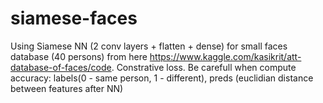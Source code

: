# siamese-faces
Using Siamese NN (2 conv layers + flatten + dense) for small faces database (40 persons) from here https://www.kaggle.com/kasikrit/att-database-of-faces/code.
Constrative loss.
Be carefull when compute accuracy: labels(0 - same person, 1 - different), preds (euclidian distance between features after NN)
